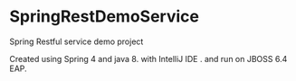 # SpringRestDemoService
Spring Restful service demo project

Created using Spring 4 and java 8. with IntelliJ IDE . and run on JBOSS 6.4 EAP.
